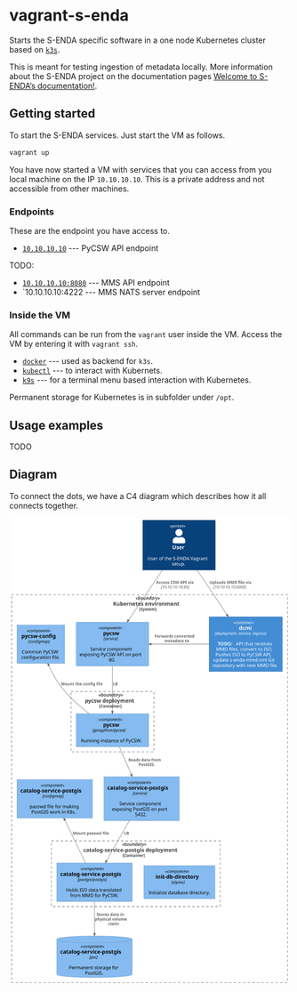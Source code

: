 # vagrant-s-enda

Starts the S-ENDA specific software in a one node Kubernetes cluster based on [`k3s`](https://github.com/k3s-io/k3s).

This is meant for testing ingestion of metadata locally. More information about the S-ENDA project on the documentation pages [Welcome to S-ENDA’s documentation!](https://s-enda-documentation.readthedocs.io/en/latest/).

## Getting started

To start the S-ENDA services. Just start the VM as follows.

```bash
vagrant up
```

You have now started a VM with services that you can access from you local machine on the IP `10.10.10.10`. This is a private address and not accessible from  other machines.

### Endpoints

These are the endpoint you have access to.

* [`10.10.10.10`](http://10.10.10.10) --- PyCSW API endpoint

TODO:

* [`10.10.10.10:8080`](http://10.10.10.10:8080) --- MMS API endpoint
* `10.10.10.10:4222 --- MMS NATS server endpoint

### Inside the VM

All commands can be run from the `vagrant` user inside the VM. Access the VM by entering it with `vagrant ssh`.

* [`docker`](https://docs.docker.com/engine/reference/commandline/cli/) --- used as backend for `k3s`.
* [`kubectl`](https://github.com/kubernetes/kubectl) --- to interact with Kubernets.
* [`k9s`](https://github.com/derailed/k9s) --- for a terminal menu based interaction with Kubernetes.

Permanent storage for Kubernetes is in subfolder under `/opt`.

## Usage examples

TODO

## Diagram

To connect the dots, we have a C4 diagram which describes how it all connects together.

![Deployment](dep.svg)

<!---
'plantuml -tsvg README.md

@startuml dep
!includeurl https://raw.githubusercontent.com/plantuml-stdlib/C4-PlantUML/v2.0.1/C4_Component.puml

LAYOUT_TOP_DOWN()
'LAYOUT_LEFT_RIGHT
'LAYOUT_WITH_LEGEND()
'LAYOUT_AS_SKETCH()


'
' Persons
'
Person(internal_user, "User", "User of the S-ENDA Vagrant setup.")

'----------------------------------------------------------------------

System_Boundary(k8s_env, "Kubernetes environment") {

'
'
'

Container(dmci, "dcmi", "deployment, service, ingress", "<b>TODO:</b> API that receives MMD files, convert to ISO. Pushes ISO to PyCSW API, update s-enda-mmd-xml Git repository with new MMD file.")
'Rel_R(dmci, pycsw_service, "Upload ISO with API")


'
' ConfigMap
'
Component(catalog_service_postgis_conf, "catalog-service-postgis", "configmap", "passwd file for making PostGIS work in K8s.")
Component(pycsw_config, "pycsw-config", "configmap", "Common PyCSW configuration file.")

'
' Services
'
Component(catalog_service_postgis_service, "catalog-service-postgis", "service", "Service component exposing PostGIS on port 5432.")
Component(pycsw_service, "pycsw", "service", "Service component exposing PyCSW API on port 80.")
'
' Deployment catalog-service-postgis
'
Container_Boundary("catalog_service_postgis_boundary", "catalog-service-postgis deployment") {
  Component(init_db_directory, "init-db-directory", "alpine", "Initialize database directory.")
  Component(catalog_service_postgis, "catalog-service-postgis", "postgis/postgis", "Holds ISO data translated from MMD for PyCSW.")
  Rel_U(catalog_service_postgis, catalog_service_postgis_conf, "Mount passwd file")
}

ComponentDb(catalog_service_postgis_storage, "catalog-service-postgis", "pvc", "Permanent storage for PostGIS.")

Rel(catalog_service_postgis, catalog_service_postgis_storage, "Stores data in physical volume claim")

'
' Deployment pycsw
'
Container_Boundary("pycsw_boundary", "pycsw deployment") {
  Component(pycsw1, "pycsw", "geopython/pycsw", "Running instance of PyCSW.")

  Rel_U(pycsw1, pycsw_config, "Mount the config file")
}

Rel(pycsw1, catalog_service_postgis_service, "Reads data from PostGIS.")
Rel(catalog_service_postgis_service, catalog_service_postgis, "LB")

'
' Deployment pycsw-ingest
'

Rel(internal_user, pycsw_service, "Access CSW API via", "10.10.10.10:80")
Rel(internal_user, dmci, "Uploads MMD file via", "10.10.10.10:8000")
Rel_L(dmci, pycsw_service,"Forwards converted metadata to")
Rel(pycsw_service, pycsw1, "LB")

}

@enduml
-->


<!---
vim: set spell spelllang=en:
-->
